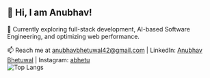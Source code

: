 ## 👋 Hi, I am Anubhav!

🌱 Currently exploring full-stack development, AI-based Software Engineering, and optimizing web performance.

📫 Reach me at anubhavbhetuwal42@gmail.com | LinkedIn: [Anubhav Bhetuwal](https://www.linkedin.com/in/anubhav-bhetuwal/) | Instagram: [abhetu](http://instagram.com/abhetu) <br>
![Top Langs](https://github-readme-stats.vercel.app/api/top-langs/?username=abhetu&hide_progress=true)

